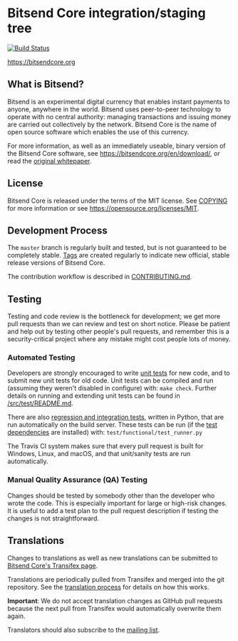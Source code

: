 Bitsend Core integration/staging tree
=====================================

[![Build Status](https://travis-ci.org/bitsend/bitsend.svg?branch=master)](https://travis-ci.org/bitsend/bitsend)

https://bitsendcore.org

What is Bitsend?
----------------

Bitsend is an experimental digital currency that enables instant payments to
anyone, anywhere in the world. Bitsend uses peer-to-peer technology to operate
with no central authority: managing transactions and issuing money are carried
out collectively by the network. Bitsend Core is the name of open source
software which enables the use of this currency.

For more information, as well as an immediately useable, binary version of
the Bitsend Core software, see https://bitsendcore.org/en/download/, or read the
[original whitepaper](https://bitsendcore.org/bitsend.pdf).

License
-------

Bitsend Core is released under the terms of the MIT license. See [COPYING](COPYING) for more
information or see https://opensource.org/licenses/MIT.

Development Process
-------------------

The `master` branch is regularly built and tested, but is not guaranteed to be
completely stable. [Tags](https://github.com/bitsend/bitsend/tags) are created
regularly to indicate new official, stable release versions of Bitsend Core.

The contribution workflow is described in [CONTRIBUTING.md](CONTRIBUTING.md).

Testing
-------

Testing and code review is the bottleneck for development; we get more pull
requests than we can review and test on short notice. Please be patient and help out by testing
other people's pull requests, and remember this is a security-critical project where any mistake might cost people
lots of money.

### Automated Testing

Developers are strongly encouraged to write [unit tests](src/test/README.md) for new code, and to
submit new unit tests for old code. Unit tests can be compiled and run
(assuming they weren't disabled in configure) with: `make check`. Further details on running
and extending unit tests can be found in [/src/test/README.md](/src/test/README.md).

There are also [regression and integration tests](/test), written
in Python, that are run automatically on the build server.
These tests can be run (if the [test dependencies](/test) are installed) with: `test/functional/test_runner.py`

The Travis CI system makes sure that every pull request is built for Windows, Linux, and macOS, and that unit/sanity tests are run automatically.

### Manual Quality Assurance (QA) Testing

Changes should be tested by somebody other than the developer who wrote the
code. This is especially important for large or high-risk changes. It is useful
to add a test plan to the pull request description if testing the changes is
not straightforward.

Translations
------------

Changes to translations as well as new translations can be submitted to
[Bitsend Core's Transifex page](https://www.transifex.com/projects/p/bitsend/).

Translations are periodically pulled from Transifex and merged into the git repository. See the
[translation process](doc/translation_process.md) for details on how this works.

**Important**: We do not accept translation changes as GitHub pull requests because the next
pull from Transifex would automatically overwrite them again.

Translators should also subscribe to the [mailing list](https://groups.google.com/forum/#!forum/bitsend-translators).
